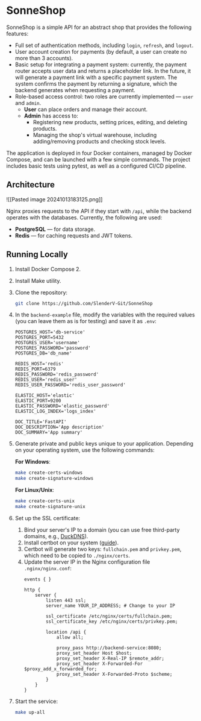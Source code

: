 # SonneShop

SonneShop is a simple API for an abstract shop that provides the following features:

- Full set of authentication methods, including `login`, `refresh`, and `logout`.
- User account creation for payments (by default, a user can create no more than 3 accounts).
- Basic setup for integrating a payment system: currently, the payment router accepts user data and returns a placeholder link. In the future, it will generate a payment link with a specific payment system. The system confirms the payment by returning a signature, which the backend generates when requesting a payment.
- Role-based access control: two roles are currently implemented — `user` and `admin`.
  - **User** can place orders and manage their account.
  - **Admin** has access to:
    - Registering new products, setting prices, editing, and deleting products.
    - Managing the shop's virtual warehouse, including adding/removing products and checking stock levels.

The application is deployed in four Docker containers, managed by Docker Compose, and can be launched with a few simple commands. The project includes basic tests using pytest, as well as a configured CI/CD pipeline.

## Architecture

![[Pasted image 20241013183125.png]]

Nginx proxies requests to the API if they start with `/api`, while the backend operates with the databases. Currently, the following are used:
- **PostgreSQL** — for data storage.
- **Redis** — for caching requests and JWT tokens.

## Running Locally

1. Install Docker Compose 2.
2. Install Make utility.
3. Clone the repository:
    ```bash
    git clone https://github.com/SlenderV-Git/SonneShop
    ```
4. In the `backend-example` file, modify the variables with the required values (you can leave them as is for testing) and save it as `.env`:
    ```env
    POSTGRES_HOST='db-service'
    POSTGRES_PORT=5432
    POSTGRES_USER='username'
    POSTGRES_PASSWORD='password'
    POSTGRES_DB='db_name'

    REDIS_HOST='redis'
    REDIS_PORT=6379
    REDIS_PASSWORD='redis_password'
    REDIS_USER='redis_user'
    REDIS_USER_PASSWORD='redis_user_password'

    ELASTIC_HOST='elastic'
    ELASTIC_PORT=9200
    ELASTIC_PASSWORD='elastic_password'
    ELASTIC_LOG_INDEX='logs_index'

    DOC_TITLE='FastAPI'
    DOC_DESCRIPTION='App description'
    DOC_SUMMARY='App summary'
    ```
5. Generate private and public keys unique to your application. Depending on your operating system, use the following commands:

   **For Windows**:
    ```bash
    make create-certs-windows
    make create-signature-windows
    ```

   **For Linux/Unix**:
    ```bash
    make create-certs-unix
    make create-signature-unix
    ```

6. Set up the SSL certificate:
    1. Bind your server's IP to a domain (you can use free third-party domains, e.g., [DuckDNS](https://www.duckdns.org)).
    2. Install certbot on your system ([guide](https://certbot.eff.org/instructions)).
    3. Certbot will generate two keys: `fullchain.pem` and `privkey.pem`, which need to be copied to `./nginx/certs`.
    4. Update the server IP in the Nginx configuration file `.nginx/nginx.conf`:
        ```nginx
        events { }

        http {
            server {
                listen 443 ssl;
                server_name YOUR_IP_ADDRESS; # Change to your IP

                ssl_certificate /etc/nginx/certs/fullchain.pem;
                ssl_certificate_key /etc/nginx/certs/privkey.pem;

                location /api {
                    allow all;

                    proxy_pass http://backend-service:8080;
                    proxy_set_header Host $host;
                    proxy_set_header X-Real-IP $remote_addr;
                    proxy_set_header X-Forwarded-For $proxy_add_x_forwarded_for;
                    proxy_set_header X-Forwarded-Proto $scheme;
                }
            }
        }
        ```

7. Start the service:
    ```bash
    make up-all 
    ```
